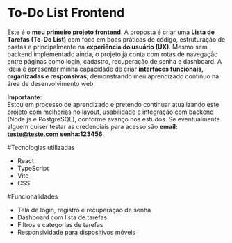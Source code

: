 # To-Do List Frontend

Este é o **meu primeiro projeto frontend**. 
A proposta é criar uma **Lista de Tarefas (To-Do List)** com foco em boas práticas de código, estruturação de pastas e principalmente na **experiência do usuário (UX)**.
Mesmo sem backend implementado ainda, o projeto já conta com rotas de navegação entre páginas como login, cadastro, recuperação de senha e dashboard.
A ideia é apresentar minha capacidade de criar **interfaces funcionais, organizadas e responsivas**, demonstrando meu aprendizado contínuo na área de desenvolvimento web.

**Importante:**  
Estou em processo de aprendizado e pretendo continuar atualizando este projeto com melhorias no layout, usabilidade e integração com backend (Node.js e PostgreSQL), conforme avanço nos estudos.
Se eventualmente alguem quiser testar as credenciais para acesso são **email: teste@teste.com** **senha:123456**.

#Tecnologias utilizadas

- React
- TypeScript
- Vite
- CSS

#Funcionalidades

- Tela de login, registro e recuperação de senha
- Dashboard com lista de tarefas
- Filtros e categorias de tarefas
- Responsividade para dispositivos móveis







